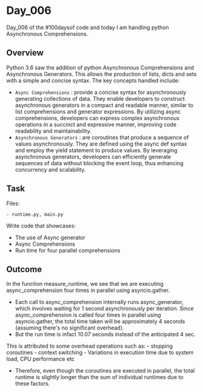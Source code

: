 # Day_006

Day_006 of the #100daysof code and today I am handling python Asynchronous Comprehensions.

## Overview
Python 3.6 saw the addition of python Asynchronous Comprehensions and Asynchronous Generators. This allows the production of lists, dicts and sets with a simple and concise syntax. 
The key concepts handled include:
- `Async Comprehensions` : provide a concise syntax for asynchronously generating collections of data. They enable developers to construct asynchronous generators in a compact and readable manner, similar to list comprehensions and generator expressions. By utilizing async comprehensions, developers can express complex asynchronous operations in a succinct and expressive manner, improving code readability and maintainability.
- `Asynchronous Generators` : are coroutines that produce a sequence of values asynchronously. They are defined using the async def syntax and employ the yield statement to produce values. By leveraging asynchronous generators, developers can efficiently generate sequences of data without blocking the event loop, thus enhancing concurrency and scalability.

## Task

Files:

	- runtime.py, main.py

Write code that showcases:

- The use of Async generator
- Async Comprehensions
- Run time for four parallel comprehensions


## Outcome

In the function measure_runtime, we see that we are executing async_comprehension four times in parallel using asyncio.gather. 

- Each call to async_comprehension internally runs async_generator, which involves waiting for 1 second asynchronously per iteration. Since async_comprehension is called four times in parallel using asyncio.gather, the total time taken will be approximately 4 seconds (assuming there's no significant overhead).
- But the run time is infact 10.07 seconds instead of the anticipated 4 sec.

This is attributed to some overhead operations such as:
	- stopping coroutines
	- context switching
	- Variations in execution time due to system load, CPU performance etc

* Therefore, even though the coroutines are executed in parallel, the total runtime is slightly longer than the sum of individual runtimes due to these factors.

